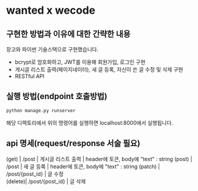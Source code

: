 # wanted x wecode

## 구현한 방법과 이유에 대한 간략한 내용

장고와 파이썬 기술스택으로 구현했습니다.
- bcrypt로 암호화하고, JWT를 이용해 회원가입, 로그인 구현
- 게시글 리스트 출력(페이지네이터), 새 글 등록, 자신이 쓴 글 수정 및 삭제 구현 
- RESTful API
## 실행 방법(endpoint 호출방법)

```python
python manage.py runserver
```
해당 디렉토리에서 위의 명령어를 실행하면 localhost:8000에서 실행됩니다. 
## api 명세(request/response 서술 필요)

(get)   | /post           |  게시글 리스트 출력 | header에 토큰, body에 "text" : string
(post)  | /post           |  새 글 등록       | header에 토큰, body에 "text" : string
(patch) | /post/{post_id} |  글 수정  
(delete)| /post/{post_id} |  글 삭제




